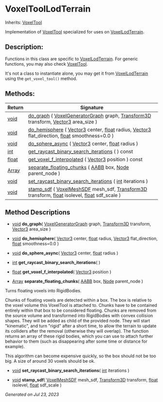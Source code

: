 # VoxelToolLodTerrain

Inherits: [VoxelTool](VoxelTool.md)


Implementation of [VoxelTool](VoxelTool.md) specialized for uses on [VoxelLodTerrain](VoxelLodTerrain.md).

## Description: 

Functions in this class are specific to [VoxelLodTerrain](VoxelLodTerrain.md). For generic functions, you may also check [VoxelTool](VoxelTool.md).

It's not a class to instantiate alone, you may get it from [VoxelLodTerrain](VoxelLodTerrain.md) using the `get_voxel_tool()` method.

## Methods: 


Return                                                                    | Signature                                                                                                                                                                                                                                                                                                                                                                                         
------------------------------------------------------------------------- | --------------------------------------------------------------------------------------------------------------------------------------------------------------------------------------------------------------------------------------------------------------------------------------------------------------------------------------------------------------------------------------------------
[void](#)                                                                 | [do_graph](#i_do_graph) ( [VoxelGeneratorGraph](VoxelGeneratorGraph.md) graph, [Transform3D](https://docs.godotengine.org/en/stable/classes/class_transform3d.html) transform, [Vector3](https://docs.godotengine.org/en/stable/classes/class_vector3.html) area_size )                                                                                                                           
[void](#)                                                                 | [do_hemisphere](#i_do_hemisphere) ( [Vector3](https://docs.godotengine.org/en/stable/classes/class_vector3.html) center, [float](https://docs.godotengine.org/en/stable/classes/class_float.html) radius, [Vector3](https://docs.godotengine.org/en/stable/classes/class_vector3.html) flat_direction, [float](https://docs.godotengine.org/en/stable/classes/class_float.html) smoothness=0.0 )  
[void](#)                                                                 | [do_sphere_async](#i_do_sphere_async) ( [Vector3](https://docs.godotengine.org/en/stable/classes/class_vector3.html) center, [float](https://docs.godotengine.org/en/stable/classes/class_float.html) radius )                                                                                                                                                                                    
[int](https://docs.godotengine.org/en/stable/classes/class_int.html)      | [get_raycast_binary_search_iterations](#i_get_raycast_binary_search_iterations) ( ) const                                                                                                                                                                                                                                                                                                         
[float](https://docs.godotengine.org/en/stable/classes/class_float.html)  | [get_voxel_f_interpolated](#i_get_voxel_f_interpolated) ( [Vector3](https://docs.godotengine.org/en/stable/classes/class_vector3.html) position ) const                                                                                                                                                                                                                                           
[Array](https://docs.godotengine.org/en/stable/classes/class_array.html)  | [separate_floating_chunks](#i_separate_floating_chunks) ( [AABB](https://docs.godotengine.org/en/stable/classes/class_aabb.html) box, [Node](https://docs.godotengine.org/en/stable/classes/class_node.html) parent_node )                                                                                                                                                                        
[void](#)                                                                 | [set_raycast_binary_search_iterations](#i_set_raycast_binary_search_iterations) ( [int](https://docs.godotengine.org/en/stable/classes/class_int.html) iterations )                                                                                                                                                                                                                               
[void](#)                                                                 | [stamp_sdf](#i_stamp_sdf) ( [VoxelMeshSDF](VoxelMeshSDF.md) mesh_sdf, [Transform3D](https://docs.godotengine.org/en/stable/classes/class_transform3d.html) transform, [float](https://docs.godotengine.org/en/stable/classes/class_float.html) isolevel, [float](https://docs.godotengine.org/en/stable/classes/class_float.html) sdf_scale )                                                     
<p></p>

## Method Descriptions

- [void](#)<span id="i_do_graph"></span> **do_graph**( [VoxelGeneratorGraph](VoxelGeneratorGraph.md) graph, [Transform3D](https://docs.godotengine.org/en/stable/classes/class_transform3d.html) transform, [Vector3](https://docs.godotengine.org/en/stable/classes/class_vector3.html) area_size ) 


- [void](#)<span id="i_do_hemisphere"></span> **do_hemisphere**( [Vector3](https://docs.godotengine.org/en/stable/classes/class_vector3.html) center, [float](https://docs.godotengine.org/en/stable/classes/class_float.html) radius, [Vector3](https://docs.godotengine.org/en/stable/classes/class_vector3.html) flat_direction, [float](https://docs.godotengine.org/en/stable/classes/class_float.html) smoothness=0.0 ) 


- [void](#)<span id="i_do_sphere_async"></span> **do_sphere_async**( [Vector3](https://docs.godotengine.org/en/stable/classes/class_vector3.html) center, [float](https://docs.godotengine.org/en/stable/classes/class_float.html) radius ) 


- [int](https://docs.godotengine.org/en/stable/classes/class_int.html)<span id="i_get_raycast_binary_search_iterations"></span> **get_raycast_binary_search_iterations**( ) 


- [float](https://docs.godotengine.org/en/stable/classes/class_float.html)<span id="i_get_voxel_f_interpolated"></span> **get_voxel_f_interpolated**( [Vector3](https://docs.godotengine.org/en/stable/classes/class_vector3.html) position ) 


- [Array](https://docs.godotengine.org/en/stable/classes/class_array.html)<span id="i_separate_floating_chunks"></span> **separate_floating_chunks**( [AABB](https://docs.godotengine.org/en/stable/classes/class_aabb.html) box, [Node](https://docs.godotengine.org/en/stable/classes/class_node.html) parent_node ) 

Turns floating voxels into RigidBodies.

Chunks of floating voxels are detected within a box. The box is relative to the voxel volume this VoxelTool is attached to. Chunks have to be contained entirely within that box to be considered floating. Chunks are removed from the source volume and transformed into RigidBodies with convex collision shapes. They will be added as child of the provided node. They will start "kinematic", and turn "rigid" after a short time, to allow the terrain to update its colliders after the removal (otherwise they will overlap). The function returns an array of these rigid bodies, which you can use to attach further behavior to them (such as disappearing after some time or distance for example).

This algorithm can become expensive quickly, so the box should not be too big. A size of around 30 voxels should be ok.

- [void](#)<span id="i_set_raycast_binary_search_iterations"></span> **set_raycast_binary_search_iterations**( [int](https://docs.godotengine.org/en/stable/classes/class_int.html) iterations ) 


- [void](#)<span id="i_stamp_sdf"></span> **stamp_sdf**( [VoxelMeshSDF](VoxelMeshSDF.md) mesh_sdf, [Transform3D](https://docs.godotengine.org/en/stable/classes/class_transform3d.html) transform, [float](https://docs.godotengine.org/en/stable/classes/class_float.html) isolevel, [float](https://docs.godotengine.org/en/stable/classes/class_float.html) sdf_scale ) 


_Generated on Jul 23, 2023_
